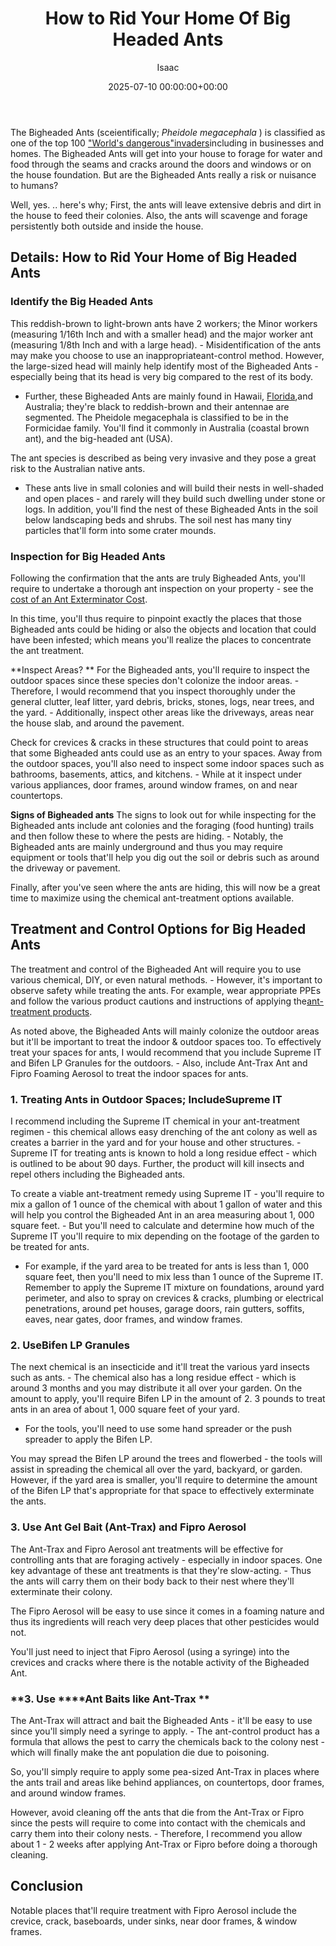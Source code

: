 ﻿---
title: How to Rid Your Home Of Big Headed Ants
description: The Bigheaded Ants sceientifically Pheidole megacephala  is classified as one of the top 100 "World's dangerous"invaders including in businesses and homes....
slug: /how-to-rid-your-home-of-big-headed-ants/
date: 2025-07-10 00:00:00+00:00
lastmod: 2025-07-10 00:00:00+03:00
author: Isaac
categories:
- Ants
- Guide
tags:
- ants
- your
- big
layout: post
---

The Bigheaded Ants (sceientifically; *Pheidole megacephala* ) is classified as one of the top 100 ["World's dangerous"invaders](https://lancaster.unl.edu/pest/ants/bigheadant.shtml)including in businesses and homes. The Bigheaded Ants will get into your house to forage for water and food through the seams and cracks around the doors and windows or on the house foundation. But are the Bigheaded Ants really a risk or nuisance to humans?

Well, yes. .. here's why; First, the ants will leave extensive debris and dirt in the house to feed their colonies. Also, the ants will scavenge and forage persistently both outside and inside the house.

##  Details: How to Rid Your Home of Big Headed Ants

###  Identify the Big Headed Ants

This reddish-brown to light-brown ants have 2 workers; the Minor workers (measuring 1/16th Inch and with a smaller head) and the major worker ant (measuring 1/8th Inch and with a large head). - Misidentification of the ants may make you choose to use an inappropriateant-control method. However, the large-sized head will mainly help identify most of the Bigheaded Ants - especially being that its head is very big compared to the rest of its body.

- Further, these Bigheaded Ants are mainly found in Hawaii, [Florida](https://pestpolicy.com/tiny-red-ants-in-florida/),and Australia; they're black to reddish-brown and their antennae are segmented. The Pheidole megacephala is classified to be in the Formicidae family. You'll find it commonly in Australia (coastal brown ant), and the big-headed ant (USA).

The ant species is described as being very invasive and they pose a great risk to the Australian native ants.

- These ants live in small colonies and will build their nests in well-shaded and open places - and rarely will they build such dwelling under stone or logs. In addition, you'll find the nest of these Bigheaded Ants in the soil below landscaping beds and shrubs. The soil nest has many tiny particles that'll form into some crater mounds.

###  Inspection for Big Headed Ants

Following the confirmation that the ants are truly Bigheaded Ants, you'll require to undertake a thorough ant inspection on your property - see the [cost of an Ant Exterminator Cost](https://pestpolicy.com/how-much-does-an-ant-exterminator-cost/).

In this time, you'll thus require to pinpoint exactly the places that those Bigheaded ants could be hiding or also the objects and location that could have been infested; which means you'll realize the places to concentrate the ant treatment.

**Inspect Areas? ** For the Bigheaded ants, you'll require to inspect the outdoor spaces since these species don't colonize the indoor areas. - Therefore, I would recommend that you inspect thoroughly under the general clutter, leaf litter, yard debris, bricks, stones, logs, near trees, and the yard. - Additionally, inspect other areas like the driveways, areas near the house slab, and around the pavement.

Check for crevices & cracks in these structures that could point to areas that some Bigheaded ants could use as an entry to your spaces. Away from the outdoor spaces, you'll also need to inspect some indoor spaces such as bathrooms, basements, attics, and kitchens. - While at it inspect under various appliances, door frames, around window frames, on and near countertops.

**Signs of Bigheaded ants** The signs to look out for while inspecting for the Bigheaded ants include ant colonies and the foraging (food hunting) trails and then follow these to where the pests are hiding. - Notably, the Bigheaded ants are mainly underground and thus you may require equipment or tools that'll help you dig out the soil or debris such as around the driveway or pavement.

Finally, after you've seen where the ants are hiding, this will now be a great time to maximize using the chemical ant-treatment options available.

##  Treatment and Control Options for Big Headed Ants

The treatment and control of the Bigheaded Ant will require you to use various chemical, DIY, or even natural methods. - However, it's important to observe safety while treating the ants. For example, wear appropriate PPEs and follow the various product cautions and instructions of applying the[ant-treatment products](https://pestpolicy.com/best-fire-ant-killer-for-lawns/).

As noted above, the Bigheaded Ants will mainly colonize the outdoor areas but it'll be important to treat the indoor & outdoor spaces too. To effectively treat your spaces for ants, I would recommend that you include Supreme IT and Bifen LP Granules for the outdoors. - Also, include Ant-Trax Ant and Fipro Foaming Aerosol to treat the indoor spaces for ants.

###  1. Treating Ants in Outdoor Spaces; Include**Supreme IT**

I recommend including the Supreme IT chemical in your ant-treatment regimen - this chemical allows easy drenching of the ant colony as well as creates a barrier in the yard and for your house and other structures. - Supreme IT for treating ants is known to hold a long residue effect - which is outlined to be about 90 days. Further, the product will kill insects and repel others including the Bigheaded ants.

To create a viable ant-treatment remedy using Supreme IT - you'll require to mix a gallon of 1 ounce of the chemical with about 1 gallon of water and this will help you control the Bigheaded Ant in an area measuring about 1, 000 square feet. - But you'll need to calculate and determine how much of the Supreme IT you'll require to mix depending on the footage of the garden to be treated for ants.

- For example, if the yard area to be treated for ants is less than 1, 000 square feet, then you'll need to mix less than 1 ounce of the Supreme IT. Remember to apply the Supreme IT mixture on foundations, around yard perimeter, and also to spray on crevices & cracks, plumbing or electrical penetrations, around pet houses, garage doors, rain gutters, soffits, eaves, near gates, door frames, and window frames.

###  2. Use**Bifen LP Granules**

The next chemical is an insecticide and it'll treat the various yard insects such as ants. - The chemical also has a long residue effect - which is around 3 months and you may distribute it all over your garden. On the amount to apply, you'll require Bifen LP in the amount of 2. 3 pounds to treat ants in an area of about 1, 000 square feet of your yard.

- For the tools, you'll need to use some hand spreader or the push spreader to apply the Bifen LP.

You may spread the Bifen LP around the trees and flowerbed - the tools will assist in spreading the chemical all over the yard, backyard, or garden. However, if the yard area is smaller, you'll require to determine the amount of the Bifen LP that's appropriate for that space to effectively exterminate the ants.

###  **3. Use Ant Gel Bait (Ant-Trax) and Fipro Aerosol**

The Ant-Trax and Fipro Aerosol ant treatments will be effective for controlling ants that are foraging actively - especially in indoor spaces. One key advantage of these ant treatments is that they're slow-acting. - Thus the ants will carry them on their body back to their nest where they'll exterminate their colony.

The Fipro Aerosol will be easy to use since it comes in a foaming nature and thus its ingredients will reach very deep places that other pesticides would not.

You'll just need to inject that Fipro Aerosol (using a syringe) into the crevices and cracks where there is the notable activity of the Bigheaded Ant.

###  **3. Use ****Ant Baits like Ant-Trax **

The Ant-Trax will attract and bait the Bigheaded Ants - it'll be easy to use since you'll simply need a syringe to apply. - The ant-control product has a formula that allows the pest to carry the chemicals back to the colony nest - which will finally make the ant population die due to poisoning.

So, you'll simply require to apply some pea-sized Ant-Trax in places where the ants trail and areas like behind appliances, on countertops, door frames, and around window frames.

However, avoid cleaning off the ants that die from the Ant-Trax or Fipro since the pests will require to come into contact with the chemicals and carry them into their colony nests. - Therefore, I recommend you allow about 1 - 2 weeks after applying Ant-Trax or Fipro before doing a thorough cleaning.

##  Conclusion

Notable places that'll require treatment with Fipro Aerosol include the crevice, crack, baseboards, under sinks, near door frames, & window frames.

